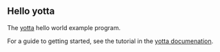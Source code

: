 ## Hello yotta

The [yotta](http://github.com/ARMmbed/yotta) hello world example program.

For a guide to getting started, see the tutorial in the [yotta
documenation](http://docs.yottabuild.org/tutorial/building.html).
